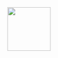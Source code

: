 
<div id="header" align="center">
  <img src="https://media.giphy.com/media/K2QJEiQazftepF0uDU/giphy.gif" width="100"/>
</div>
